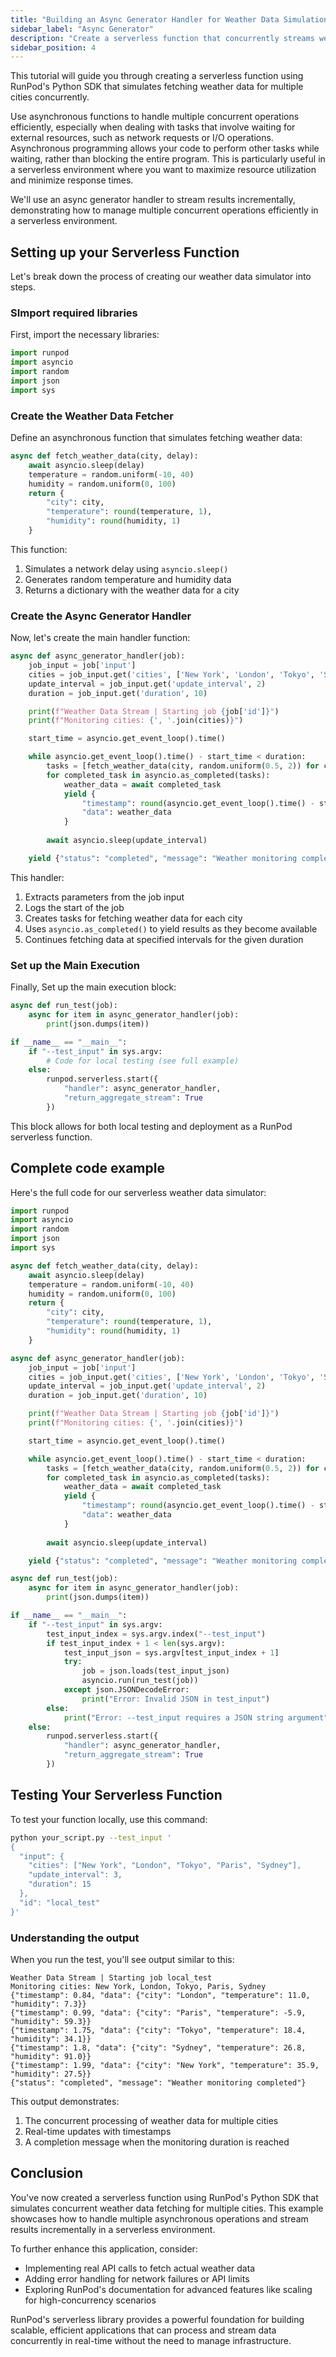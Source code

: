 ```yaml
---
title: "Building an Async Generator Handler for Weather Data Simulation"
sidebar_label: "Async Generator"
description: "Create a serverless function that concurrently streams weather data using RunPod's Python SDK"
sidebar_position: 4
---
```


This tutorial will guide you through creating a serverless function using RunPod's Python SDK that simulates fetching weather data for multiple cities concurrently.

Use asynchronous functions to handle multiple concurrent operations efficiently, especially when dealing with tasks that involve waiting for external resources, such as network requests or I/O operations.
Asynchronous programming allows your code to perform other tasks while waiting, rather than blocking the entire program. This is particularly useful in a serverless environment where you want to maximize resource utilization and minimize response times.

We'll use an async generator handler to stream results incrementally, demonstrating how to manage multiple concurrent operations efficiently in a serverless environment.

## Setting up your Serverless Function

Let's break down the process of creating our weather data simulator into steps.

### SImport required libraries

First, import the necessary libraries:

```python
import runpod
import asyncio
import random
import json
import sys
```

### Create the Weather Data Fetcher

Define an asynchronous function that simulates fetching weather data:

```python
async def fetch_weather_data(city, delay):
    await asyncio.sleep(delay)
    temperature = random.uniform(-10, 40)
    humidity = random.uniform(0, 100)
    return {
        "city": city,
        "temperature": round(temperature, 1),
        "humidity": round(humidity, 1)
    }
```

This function:

1. Simulates a network delay using `asyncio.sleep()`
2. Generates random temperature and humidity data
3. Returns a dictionary with the weather data for a city

### Create the Async Generator Handler

Now, let's create the main handler function:

```python
async def async_generator_handler(job):
    job_input = job['input']
    cities = job_input.get('cities', ['New York', 'London', 'Tokyo', 'Sydney', 'Moscow'])
    update_interval = job_input.get('update_interval', 2)
    duration = job_input.get('duration', 10)

    print(f"Weather Data Stream | Starting job {job['id']}")
    print(f"Monitoring cities: {', '.join(cities)}")

    start_time = asyncio.get_event_loop().time()

    while asyncio.get_event_loop().time() - start_time < duration:
        tasks = [fetch_weather_data(city, random.uniform(0.5, 2)) for city in cities]
        for completed_task in asyncio.as_completed(tasks):
            weather_data = await completed_task
            yield {
                "timestamp": round(asyncio.get_event_loop().time() - start_time, 2),
                "data": weather_data
            }
        
        await asyncio.sleep(update_interval)

    yield {"status": "completed", "message": "Weather monitoring completed"}
```

This handler:

1. Extracts parameters from the job input
2. Logs the start of the job
3. Creates tasks for fetching weather data for each city
4. Uses `asyncio.as_completed()` to yield results as they become available
5. Continues fetching data at specified intervals for the given duration

### Set up the Main Execution

Finally, Set up the main execution block:

```python
async def run_test(job):
    async for item in async_generator_handler(job):
        print(json.dumps(item))

if __name__ == "__main__":
    if "--test_input" in sys.argv:
        # Code for local testing (see full example)
    else:
        runpod.serverless.start({
            "handler": async_generator_handler,
            "return_aggregate_stream": True
        })
```

This block allows for both local testing and deployment as a RunPod serverless function.

## Complete code example

Here's the full code for our serverless weather data simulator:

```python
import runpod
import asyncio
import random
import json
import sys

async def fetch_weather_data(city, delay):
    await asyncio.sleep(delay)
    temperature = random.uniform(-10, 40)
    humidity = random.uniform(0, 100)
    return {
        "city": city,
        "temperature": round(temperature, 1),
        "humidity": round(humidity, 1)
    }

async def async_generator_handler(job):
    job_input = job['input']
    cities = job_input.get('cities', ['New York', 'London', 'Tokyo', 'Sydney', 'Moscow'])
    update_interval = job_input.get('update_interval', 2)
    duration = job_input.get('duration', 10)

    print(f"Weather Data Stream | Starting job {job['id']}")
    print(f"Monitoring cities: {', '.join(cities)}")

    start_time = asyncio.get_event_loop().time()

    while asyncio.get_event_loop().time() - start_time < duration:
        tasks = [fetch_weather_data(city, random.uniform(0.5, 2)) for city in cities]
        for completed_task in asyncio.as_completed(tasks):
            weather_data = await completed_task
            yield {
                "timestamp": round(asyncio.get_event_loop().time() - start_time, 2),
                "data": weather_data
            }
        
        await asyncio.sleep(update_interval)

    yield {"status": "completed", "message": "Weather monitoring completed"}

async def run_test(job):
    async for item in async_generator_handler(job):
        print(json.dumps(item))

if __name__ == "__main__":
    if "--test_input" in sys.argv:
        test_input_index = sys.argv.index("--test_input")
        if test_input_index + 1 < len(sys.argv):
            test_input_json = sys.argv[test_input_index + 1]
            try:
                job = json.loads(test_input_json)
                asyncio.run(run_test(job))
            except json.JSONDecodeError:
                print("Error: Invalid JSON in test_input")
        else:
            print("Error: --test_input requires a JSON string argument")
    else:
        runpod.serverless.start({
            "handler": async_generator_handler,
            "return_aggregate_stream": True
        })
```

## Testing Your Serverless Function

To test your function locally, use this command:

```bash
python your_script.py --test_input '
{
  "input": {
    "cities": ["New York", "London", "Tokyo", "Paris", "Sydney"],
    "update_interval": 3,
    "duration": 15
  },
  "id": "local_test"
}'
```

### Understanding the output

When you run the test, you'll see output similar to this:

```
Weather Data Stream | Starting job local_test
Monitoring cities: New York, London, Tokyo, Paris, Sydney
{"timestamp": 0.84, "data": {"city": "London", "temperature": 11.0, "humidity": 7.3}}
{"timestamp": 0.99, "data": {"city": "Paris", "temperature": -5.9, "humidity": 59.3}}
{"timestamp": 1.75, "data": {"city": "Tokyo", "temperature": 18.4, "humidity": 34.1}}
{"timestamp": 1.8, "data": {"city": "Sydney", "temperature": 26.8, "humidity": 91.0}}
{"timestamp": 1.99, "data": {"city": "New York", "temperature": 35.9, "humidity": 27.5}}
{"status": "completed", "message": "Weather monitoring completed"}
```

This output demonstrates:

1. The concurrent processing of weather data for multiple cities
2. Real-time updates with timestamps
3. A completion message when the monitoring duration is reached

## Conclusion

You've now created a serverless function using RunPod's Python SDK that simulates concurrent weather data fetching for multiple cities. This example showcases how to handle multiple asynchronous operations and stream results incrementally in a serverless environment.

To further enhance this application, consider:

- Implementing real API calls to fetch actual weather data
- Adding error handling for network failures or API limits
- Exploring RunPod's documentation for advanced features like scaling for high-concurrency scenarios

RunPod's serverless library provides a powerful foundation for building scalable, efficient applications that can process and stream data concurrently in real-time without the need to manage infrastructure.

